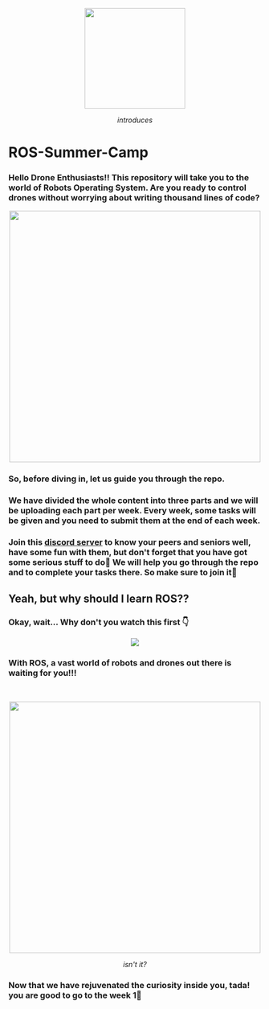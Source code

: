 <p align="center">
  <img wdith="200" height="200" src="https://avatars.githubusercontent.com/u/75349069?s=280&v=4">
  <p align="center">
    <i>introduces</i>
  </p>
</p>

# ROS-Summer-Camp
### Hello Drone Enthusiasts!! This repository will take you to the world of Robots Operating System. Are you ready to control drones without worrying about writing thousand lines of code?

<p align="center">
  <img  width="500" src="https://media1.giphy.com/media/TKk0CqzhrA9pEDZ9Vm/200w.webp?cid=ecf05e47pvwyxhmifygbko7sxccyyj8kc5896o0yz5ntxvuw&rid=200w.webp&ct=g">
</p>

### So, before diving in, let us guide you through the repo. 

### We have divided the whole content into three parts and we will be uploading each part per week. Every week, some tasks will be given and you need to submit them at the end of each week.

### Join this [discord server](https://discord.gg/7upTzmEjRf) to know your peers and seniors well, have some fun with them, but don't forget that you have got some serious stuff to do:raised_eyebrow: We will help you go through the repo and to complete your tasks there. So make sure to join it:slightly_smiling_face:

## Yeah, but why should I learn ROS??
### Okay, wait... Why don't you watch this first :point_down:

<p align="center">
  <a href="https://www.youtube.com/watch?v=LyC9RAYE96M">
  <img src="http://img.youtube.com/vi/Dm7HnQb8n9Y/0.jpg">
  </a>
</p>

### With ROS, a vast world of robots and drones out there is waiting for you!!!

<br>
<p align="center">
  <img  width="500" src="https://media1.giphy.com/media/hS4Dz87diTpnDXf98E/200w.webp?cid=ecf05e47t8sjljek9i4ma96rxsv6gr3jfu37v4od47es57og&rid=200w.webp&ct=g">
  <p align="center">
    <i>isn't it?</i>
  </p>
</p>

### Now that we have rejuvenated the curiosity inside you, tada! you are good to go to the week 1:tada:


